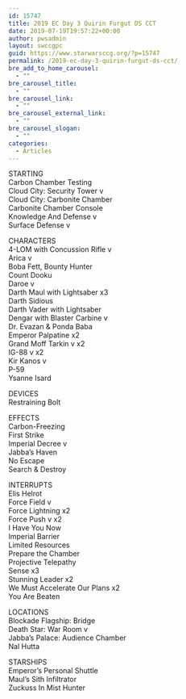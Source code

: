 ```yaml
---
id: 15747
title: 2019 EC Day 3 Quirin Furgut DS CCT
date: 2019-07-19T19:57:22+00:00
author: pwsadmin
layout: swccgpc
guid: https://www.starwarsccg.org/?p=15747
permalink: /2019-ec-day-3-quirin-furgut-ds-cct/
bre_add_to_home_carousel:
  - ""
bre_carousel_title:
  - ""
bre_carousel_link:
  - ""
bre_carousel_external_link:
  - ""
bre_carousel_slogan:
  - ""
categories:
  - Articles
---
```

STARTING  
Carbon Chamber Testing  
Cloud City: Security Tower v  
Cloud City: Carbonite Chamber  
Carbonite Chamber Console  
Knowledge And Defense v  
Surface Defense v

CHARACTERS  
4-LOM with Concussion Rifle v  
Arica v  
Boba Fett, Bounty Hunter  
Count Dooku  
Daroe v  
Darth Maul with Lightsaber x3  
Darth Sidious  
Darth Vader with Lightsaber  
Dengar with Blaster Carbine v  
Dr. Evazan & Ponda Baba  
Emperor Palpatine x2  
Grand Moff Tarkin v x2  
IG-88 v x2  
Kir Kanos v  
P-59  
Ysanne Isard

DEVICES  
Restraining Bolt

EFFECTS  
Carbon-Freezing  
First Strike  
Imperial Decree v  
Jabba’s Haven  
No Escape  
Search & Destroy

INTERRUPTS  
Elis Helrot  
Force Field v  
Force Lightning x2  
Force Push v x2  
I Have You Now  
Imperial Barrier  
Limited Resources  
Prepare the Chamber  
Projective Telepathy  
Sense x3  
Stunning Leader x2  
We Must Accelerate Our Plans x2  
You Are Beaten

LOCATIONS  
Blockade Flagship: Bridge  
Death Star: War Room v  
Jabba’s Palace: Audience Chamber  
Nal Hutta

STARSHIPS  
Emperor’s Personal Shuttle  
Maul’s Sith Infiltrator  
Zuckuss In Mist Hunter